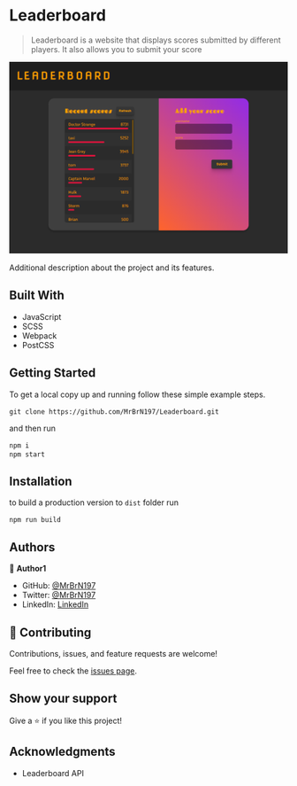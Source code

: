 # Leaderboard

> Leaderboard is a website that displays scores submitted by different players. It also allows you to submit your score

![screenshot](./preview.png)

Additional description about the project and its features.

## Built With

- JavaScript
- SCSS
- Webpack
- PostCSS

## Getting Started

To get a local copy up and running follow these simple example steps.

```
git clone https://github.com/MrBrN197/Leaderboard.git
```

and then run

```
npm i
npm start
```

## Installation

to build a production version to `dist` folder run

```
npm run build
```

## Authors

👤 **Author1**

- GitHub: [@MrBrN197](https://github.com/MrBrN197)
- Twitter: [@MrBrN197](https://twitter.com/MrBrN197)
- LinkedIn: [LinkedIn](https://www.linkedin.com/in/brian-orora-2b7883a7/)

## 🤝 Contributing

Contributions, issues, and feature requests are welcome!

Feel free to check the [issues page](../../issues/).

## Show your support

Give a ⭐️ if you like this project!

## Acknowledgments

- Leaderboard API
